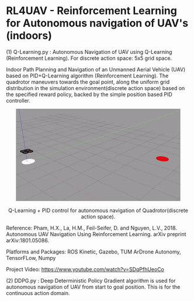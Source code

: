 # RL4UAV - Reinforcement Learning for Autonomous navigation of UAV's (indoors) 
(1) Q-Learning.py : Autonomous Navigation of UAV using Q-Learning (Reinforcement Learning). For discrete action space: 5x5 grid space.

Indoor Path Planning and Navigation of an Unmanned Aerial Vehicle (UAV) based on PID+Q-Learning algorithm (Reinforcement Learning). The quadrotor maneuvers towards the goal point, along the uniform grid distribution in the simulation environment(discrete action space) based on the specified reward policy, backed by the simple position based PID controller.
<p align= "center">
<img src="drone_qlearning.gif/">
<center>Q-Learning + PID control for autonomous navigation of Quadrotor(discrete action space).</center>
</p>
Reference: Pham, H.X., La, H.M., Feil-Seifer, D. and Nguyen, L.V., 2018. Autonomous UAV Navigation Using Reinforcement Learning. arXiv preprint arXiv:1801.05086.

Platforms and Packages: ROS Kinetic, Gazebo, TUM ArDrone Autonomy, TensorFLow, Numpy

Project Video: https://www.youtube.com/watch?v=SDqPfhUeoCo

(2) DDPG.py : Deep Deterministic Policy Gradient algorithm is used for autonomous navigation of UAV from start to goal position. This is for the continuous action domain. 
